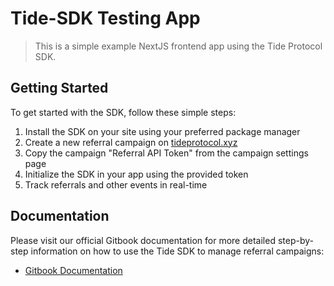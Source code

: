 # Tide-SDK Testing App

> This is a simple example NextJS frontend app using the Tide Protocol SDK.

## Getting Started

To get started with the SDK, follow these simple steps:

1. Install the SDK on your site using your preferred package manager
2. Create a new referral campaign on [tideprotocol.xyz](https://tideprotocol.xyz)
3. Copy the campaign "Referral API Token" from the campaign settings page
4. Initialize the SDK in your app using the provided token
5. Track referrals and other events in real-time

## Documentation

Please visit our official Gitbook documentation for more detailed step-by-step information on how to use the Tide SDK to manage referral campaigns:

- [Gitbook Documentation](https://fiveelementslabs.gitbook.io/tide/resources/tide-referral-sdk)

